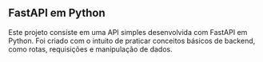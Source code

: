 ## FastAPI em Python
Este projeto consiste em uma API simples desenvolvida com FastAPI em Python. Foi criado com o intuito de praticar conceitos básicos de backend, como rotas, requisições e manipulação de dados.
